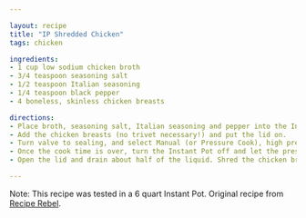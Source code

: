```yaml
---

layout: recipe
title: "IP Shredded Chicken"
tags: chicken

ingredients:
- 1 cup low sodium chicken broth
- 3/4 teaspoon seasoning salt
- 1/2 teaspoon Italian seasoning
- 1/4 teaspoon black pepper
- 4 boneless, skinless chicken breasts

directions:
- Place broth, seasoning salt, Italian seasoning and pepper into the Instant Pot inner pot. Stir.
- Add the chicken breasts (no trivet necessary!) and put the lid on.
- Turn valve to sealing, and select Manual (or Pressure Cook), high pressure for 10 minutes (they will be cooked at 7-8 minutes, but a couple extra minutes makes them fall apart tender). It will take about 10 minutes to come to pressure and start counting down.
- Once the cook time is over, turn the Instant Pot off and let the pressure release naturally for 10 minutes (i.e., don’t touch it!).
- Open the lid and drain about half of the liquid. Shred the chicken breasts with the remaining liquid in the pot, and serve as desired. To freeze, let cool to room temperature before placing in freezer bags.

---
```


Note: This recipe was tested in a 6 quart Instant Pot. Original recipe from [Recipe Rebel](https://www.thereciperebel.com/instant-pot-shredded-chicken/).
